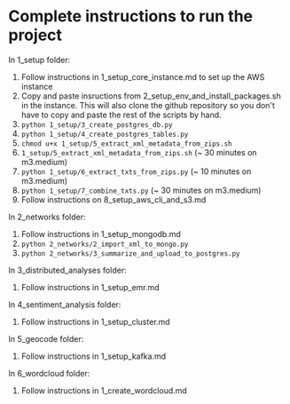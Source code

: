# Complete instructions to run the project

In 1_setup folder:

1. Follow instructions in 1_setup_core_instance.md to set up the AWS instance
2. Copy and paste insructions from 2_setup_env_and_install_packages.sh in the instance. This will also clone the github repository so you don't have to copy and paste the rest of the scripts by hand.
3. `python 1_setup/3_create_postgres_db.py`
4. `python 1_setup/4_create_postgres_tables.py`
5. `chmod u+x 1_setup/5_extract_xml_metadata_from_zips.sh`
6. `1_setup/5_extract_xml_metadata_from_zips.sh` (~ 30 minutes on m3.medium)
7. `python 1_setup/6_extract_txts_from_zips.py`  (~ 10 minutes on m3.medium)
8. `python 1_setup/7_combine_txts.py` (~ 30 minutes on m3.medium)
9. Follow instructions on 8_setup_aws_cli_and_s3.md

In 2_networks folder:

1. Follow instructions in 1_setup_mongodb.md
2. `python 2_networks/2_import_xml_to_mongo.py`
3. `python 2_networks/3_summarize_and_upload_to_postgres.py`

In 3_distributed_analyses folder:
1. Follow instructions in 1_setup_emr.md

In 4_sentiment_analysis folder:
1. Follow instructions in 1_setup_cluster.md

In 5_geocode folder:
1. Follow instructions in 1_setup_kafka.md

In 6_wordcloud folder:
1. Follow instructions in 1_create_wordcloud.md
